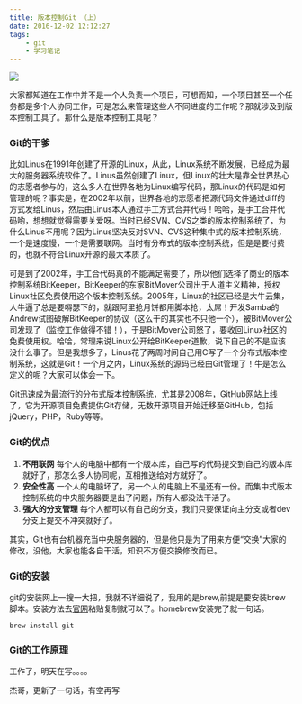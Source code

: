 ```yaml
---
title: 版本控制Git （上）
date: 2016-12-02 12:12:27
tags:
    - git
    - 学习笔记
---
```

<img src="https://timgsa.baidu.com/timg?image&quality=80&size=b9999_10000&sec=1511585468&di=95909f63e62389de1f442bec6eaeae94&imgtype=jpg&er=1&src=http%3A%2F%2Fwx.jtyjy.com%2Fjty%2Fupload%2FwellKnownSchool%2F3%2F1332807077578_1.jpg" />

大家都知道在工作中并不是一个人负责一个项目，可想而知，一个项目甚至一个任务都是多个人协同工作，可是怎么来管理这些人不同进度的工作呢？那就涉及到版本控制工具了。那什么是版本控制工具呢？
<!-- more -->

### Git的干爹

比如Linus在1991年创建了开源的Linux，从此，Linux系统不断发展，已经成为最大的服务器系统软件了。Linus虽然创建了Linux，但Linux的壮大是靠全世界热心的志愿者参与的，这么多人在世界各地为Linux编写代码，那Linux的代码是如何管理的呢？事实是，在2002年以前，世界各地的志愿者把源代码文件通过diff的方式发给Linus，然后由Linus本人通过手工方式合并代码！哈哈，是手工合并代码哟，想想就觉得需要关爱呀。当时已经SVN、CVS之类的版本控制系统了，为什么Linus不用呢？因为Linus坚决反对SVN、CVS这种集中式的版本控制系统，一个是速度慢，一个是需要联网。当时有分布式的版本控制系统，但是是要付费的，也就不符合Linux开源的最大本质了。

可是到了2002年，手工合代码真的不能满足需要了，所以他们选择了商业的版本控制系统BitKeeper，BitKeeper的东家BitMover公司出于人道主义精神，授权Linux社区免费使用这个版本控制系统。2005年，Linux的社区已经是大牛云集，人牛逼了总是要嘚瑟下的，就跟阿里抢月饼都用脚本抢，太屌！开发Samba的Andrew试图破解BitKeeper的协议（这么干的其实也不只他一个），被BitMover公司发现了（监控工作做得不错！），于是BitMover公司怒了，要收回Linux社区的免费使用权。哈哈，常理来说Linux公开给BitKeeper道歉，说下自己的不是应该没什么事了。但是我想多了，Linus花了两周时间自己用C写了一个分布式版本控制系统，这就是Git！一个月之内，Linux系统的源码已经由Git管理了！牛是怎么定义的呢？大家可以体会一下。

Git迅速成为最流行的分布式版本控制系统，尤其是2008年，GitHub网站上线了，它为开源项目免费提供Git存储，无数开源项目开始迁移至GitHub，包括jQuery，PHP，Ruby等等。

### Git的优点

1. **不用联网**
每个人的电脑中都有一个版本库，自己写的代码提交到自己的版本库就好了，那怎么多人协同呢，互相推送给对方就好了。
2. **安全性高**
一个人的电脑坏了，另一个人的电脑上不是还有一份。而集中式版本控制系统的中央服务器要是出了问题，所有人都没法干活了。
3. **强大的分支管理**
每个人都可以有自己的分支，我们只要保证向主分支或者dev分支上提交不冲突就好了。

其实，Git也有台机器充当中央服务器的，但是他只是为了用来方便“交换”大家的修改，没他，大家也能各自干活，知识不方便交换修改而已。

### Git的安装
git的安装网上一搜一大把，我就不详细说了，我用的是brew,前提是要安装brew脚本。安装方法去[官网](http://brew.sh/)粘贴复制就可以了。homebrew安装完了就一句话。

```
brew install git
```
### Git的工作原理

工作了，明天在写。。。。


杰哥，更新了一句话，有空再写


